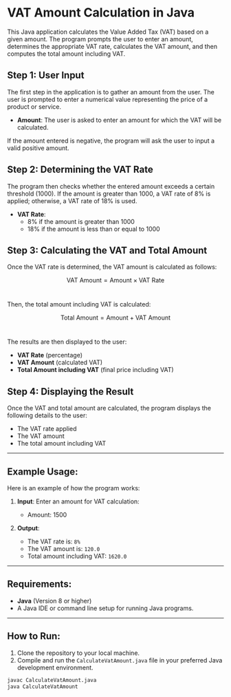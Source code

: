 # VAT Amount Calculation in Java<br>

This Java application calculates the Value Added Tax (VAT) based on a given amount. The program prompts the user to enter an amount, determines the appropriate VAT rate, calculates the VAT amount, and then computes the total amount including VAT.<br>

## Step 1: User Input<br>

The first step in the application is to gather an amount from the user. The user is prompted to enter a numerical value representing the price of a product or service.<br>

- **Amount**: The user is asked to enter an amount for which the VAT will be calculated.<br>

If the amount entered is negative, the program will ask the user to input a valid positive amount.<br>

## Step 2: Determining the VAT Rate<br>

The program then checks whether the entered amount exceeds a certain threshold (1000). If the amount is greater than 1000, a VAT rate of 8% is applied; otherwise, a VAT rate of 18% is used.<br>

- **VAT Rate**: 
    - 8% if the amount is greater than 1000<br>
    - 18% if the amount is less than or equal to 1000<br>

## Step 3: Calculating the VAT and Total Amount<br>

Once the VAT rate is determined, the VAT amount is calculated as follows:<br>

$$
\text{VAT Amount} = \text{Amount} \times \text{VAT Rate}
$$<br>

Then, the total amount including VAT is calculated:<br>

$$
\text{Total Amount} = \text{Amount} + \text{VAT Amount}
$$<br>

The results are then displayed to the user:<br>
- **VAT Rate** (percentage)
- **VAT Amount** (calculated VAT)
- **Total Amount including VAT** (final price including VAT)<br>

## Step 4: Displaying the Result<br>

Once the VAT and total amount are calculated, the program displays the following details to the user:<br>

- The VAT rate applied<br>
- The VAT amount<br>
- The total amount including VAT<br>

---

## Example Usage:<br>

Here is an example of how the program works:<br>

1. **Input**: Enter an amount for VAT calculation:<br>
    - Amount: 1500<br>

2. **Output**:<br>
    - The VAT rate is: `8%`<br>
    - The VAT amount is: `120.0`<br>
    - Total amount including VAT: `1620.0`<br>

---

## Requirements:<br>

- **Java** (Version 8 or higher)<br>
- A Java IDE or command line setup for running Java programs.<br>

---

## How to Run:<br>

1. Clone the repository to your local machine.<br>
2. Compile and run the `CalculateVatAmount.java` file in your preferred Java development environment.<br>

```bash
javac CalculateVatAmount.java
java CalculateVatAmount
